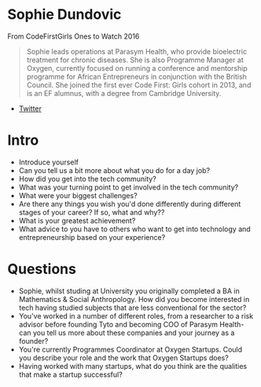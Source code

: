 # Sophie Dundovic

From CodeFirstGirls Ones to Watch 2016
> Sophie leads operations at Parasym Health, who provide bioelectric treatment for chronic diseases. She is also Programme Manager at Oxygen, currently focused on running a conference and mentorship programme for African Entrepreneurs in conjunction with the British Council. She joined the first ever Code First: Girls cohort in 2013, and is an EF alumnus, with a degree from Cambridge University.

* [Twitter](https://twitter.com/sophiedundovic)

# Intro

* Introduce yourself
* Can you tell us a bit more about what you do for a day job?
* How did you get into the tech community?
* What was your turning point to get involved in the tech community?
* What were your biggest challenges?
* Are there any things you wish you'd done differently during different stages of your career? If so, what and why??
* What is your greatest achievement?
* What advice to you have to others who want to get into technology and entrepreneurship based on your experience?

# Questions
* Sophie, whilst studing at University you originally completed a BA in Mathematics & Social Anthropology. How did you become interested in tech having studied subjects that are less conventional for the sector?
* You've worked in a number of different roles, from a researcher to a risk advisor before founding Tyto and becoming COO of Parasym Health- can you tell us more about these companies and your journey as a founder?
* You're currently Programmes Coordinator at Oxygen Startups. Could you describe your role and the work that Oxygen Startups does?
* Having worked with many startups, what do you think are the qualities that make a startup successful? 
